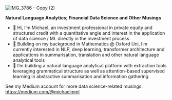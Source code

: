 ![IMG_3786 - Copy (2)](https://user-images.githubusercontent.com/84533632/161834000-4f165f1f-5fbd-4741-9c61-4fe6c66d0d61.jpg)

**Natural Language Analytics; Financial Data Science and Other Musings**

- 👋 Hi, I’m Michael, an investment professional in private equity and structured credit with a quantitative angle and interest in the application of data science / ML directly in the investment process
- 👀 Building on my background in Mathematics @ Oxford Uni, I’m currently interested in NLP, deep learning, transformer architecture and applications in summarisation, translation and other natural language analytical tools
- 🌱 I’m building a natural language analytical platform with extraction tools leveraging grammatical structure as well as attention-based supervised learning in abstractive summarisation and information gathering

See my Medium account for more data science-related musings: https://medium.com/@michaelmml

<!---
michaelmml/michaelmml is a ✨ special ✨ repository because its `README.md` (this file) appears on your GitHub profile.
You can click the Preview link to take a look at your changes.
--->
